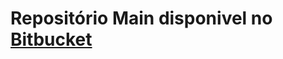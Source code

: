 # Repositório Main disponivel no [Bitbucket](https://bitbucket.org/suporte_concrete/desafio-android)
